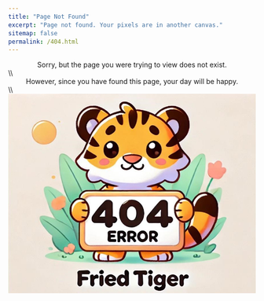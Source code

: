 ```yaml
---
title: "Page Not Found"
excerpt: "Page not found. Your pixels are in another canvas."
sitemap: false
permalink: /404.html
---
```


<center>Sorry, but the page you were trying to view does not exist.</center>
\\
<center>However, since you have found this page, your day will be happy.</center>
\\

<img src="/assets/images/404error.jpg">
<style>
    img { display : block;
    margin : auto;}
</style>